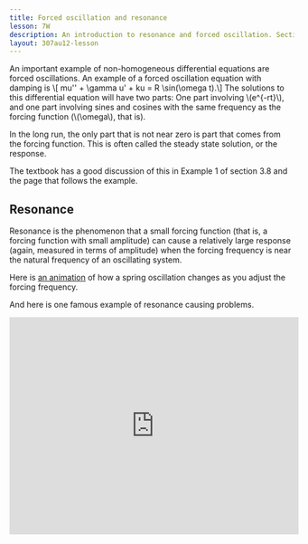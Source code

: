 ```yaml
---
title: Forced oscillation and resonance
lesson: 7W
description: An introduction to resonance and forced oscillation. Section 3.8.
layout: 307au12-lesson
---
```


An important example of non-homogeneous differential equations are forced oscillations. An example of a forced oscillation equation with damping is
\\[ mu\'\' + \gamma u\' + ku = R \sin(\omega t).\\]
The solutions to this differential equation will have two parts: One part involving \\(e^{-rt}\\), and one part involving sines and cosines with the same frequency
as the forcing function (\\(\omega\\), that is).

In the long run, the only part that is not near zero is part that comes from the forcing function. This is often called the steady state solution, or the response.

The textbook has a good discussion of this in Example 1 of section 3.8 and the page that follows the example.

## Resonance

Resonance is the phenomenon that a small forcing function (that is, a forcing function with small amplitude) can cause a relatively large response (again, measured in terms of amplitude) when the forcing frequency is near the natural frequency of an oscillating system.

Here is [an animation][1] of how a spring oscillation changes as you adjust the forcing frequency.

And here is one famous example of resonance causing problems.

<iframe width="512" height="384" src="http://www.youtube.com/embed/3mclp9QmCGs?rel=0" frameborder="0" allowfullscreen></iframe>

[1]: /grigg/animations/oscillations/resonance.gif


